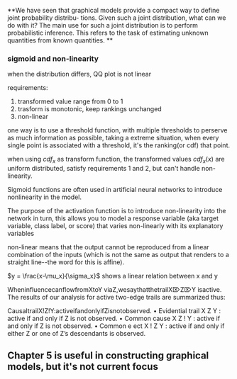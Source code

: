 
**We have seen that graphical models provide a compact way to define joint probability distribu- tions. Given such a joint distribution, what can we do with it? The main use for such a joint distribution is to perform probabilistic inference. This refers to the task of estimating unknown quantities from known quantities. **


### sigmoid and non-linearity

when the distribution differs, QQ plot is not linear


requirements:
1. transformed value range from 0 to 1
2. trasform is monotonic, keep rankings unchanged
3. non-linear

one way is to use a threshold function, with multiple thresholds to perserve as much information as possible, taking a extreme situation, when every single point is associated with a threshold, it's the ranking(or cdf) that point.

when using ${cdf}_x$ as transform function, the transformed values ${cdf}_x(x)$ are uniform distributed, satisfy requirements 1 and 2, but can't handle non-linearity.


Sigmoid functions are often used in artificial neural networks to
introduce nonlinearity in the model. 

The purpose of the activation function is to introduce non-linearity into the network
in turn, this allows you to model a response variable (aka target variable, class label, or score) that varies non-linearly with its explanatory variables

non-linear means that the output cannot be reproduced from a linear combination of the inputs (which is not the same as output that renders to a straight line--the word for this is affine).

$y = \frac{x-\mu_x}{\sigma_x}$ shows a linear relation between x and y

WheninfluencecanflowfromXtoY viaZ,wesaythatthetrailX⌦Z⌦Y isactive. The results of our analysis for active two-edge trails are summarized thus:

CausaltrailX!Z!Y:activeifandonlyifZisnotobserved.
• Evidential trail X Z Y : active if and only if Z is not observed.
• Common cause X Z ! Y : active if and only if Z is not observed.
• Common e ect X ! Z Y : active if and only if either Z or one of Z’s descendants is observed.


## Chapter 5 is useful in constructing graphical models, but it's not current focus
